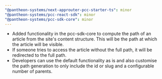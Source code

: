 ```yaml
---
"@pantheon-systems/next-approuter-pcc-starter-ts": minor
"@pantheon-systems/pcc-react-sdk": minor
"@pantheon-systems/pcc-sdk-core": minor
---
```


- Added functionality in the pcc-sdk-core to compute the path of an article from
  the site's content structure. This will be the path at which the article will
  be visible.
- If someone tries to access the article without the full path, it will be
  redirected to the full path.
- Developers can use the default functionality as is and also customise the path
  generation to only include the id or slug and a configurable number of
  parents.
